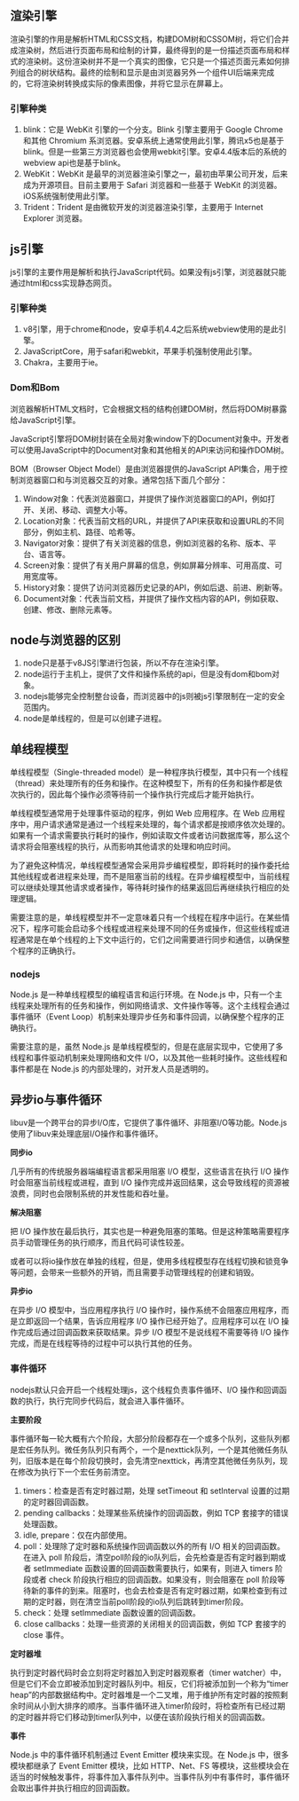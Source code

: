 ## 渲染引擎

渲染引擎的作用是解析HTML和CSS文档，构建DOM树和CSSOM树，将它们合并成渲染树，然后进行页面布局和绘制的计算，最终得到的是一份描述页面布局和样式的渲染树。这份渲染树并不是一个真实的图像，它只是一个描述页面元素如何排列组合的树状结构。最终的绘制和显示是由浏览器另外一个组件UI后端来完成的，它将渲染树转换成实际的像素图像，并将它显示在屏幕上。

### 引擎种类

1. blink：它是 WebKit 引擎的一个分支。Blink 引擎主要用于 Google Chrome 和其他 Chromium 系浏览器。安卓系统上通常使用此引擎，腾讯x5也是基于blink。但是一些第三方浏览器也会使用webkit引擎。安卓4.4版本后的系统的webview api也是基于blink。
2. WebKit：WebKit 是最早的浏览器渲染引擎之一，最初由苹果公司开发，后来成为开源项目。目前主要用于 Safari 浏览器和一些基于 WebKit 的浏览器。iOS系统强制使用此引擎。
3. Trident：Trident 是由微软开发的浏览器渲染引擎，主要用于 Internet Explorer 浏览器。

## js引擎

js引擎的主要作用是解析和执行JavaScript代码。如果没有js引擎，浏览器就只能通过html和css实现静态网页。

### 引擎种类

1. v8引擎，用于chrome和node，安卓手机4.4之后系统webview使用的是此引擎。
2. JavaScriptCore，用于safari和webkit，苹果手机强制使用此引擎。
3. Chakra，主要用于ie。

### Dom和Bom

浏览器解析HTML文档时，它会根据文档的结构创建DOM树，然后将DOM树暴露给JavaScript引擎。

JavaScript引擎将DOM树封装在全局对象window下的Document对象中。开发者可以使用JavaScript中的Document对象和其他相关的API来访问和操作DOM树。

BOM（Browser Object Model）是由浏览器提供的JavaScript API集合，用于控制浏览器窗口和与浏览器交互的对象。通常包括下面几个部分：

1. Window对象：代表浏览器窗口，并提供了操作浏览器窗口的API，例如打开、关闭、移动、调整大小等。
2. Location对象：代表当前文档的URL，并提供了API来获取和设置URL的不同部分，例如主机、路径、哈希等。
3. Navigator对象：提供了有关浏览器的信息，例如浏览器的名称、版本、平台、语言等。
4. Screen对象：提供了有关用户屏幕的信息，例如屏幕分辨率、可用高度、可用宽度等。
5. History对象：提供了访问浏览器历史记录的API，例如后退、前进、刷新等。
6. Document对象：代表当前文档，并提供了操作文档内容的API，例如获取、创建、修改、删除元素等。

## node与浏览器的区别

1. node只是基于v8JS引擎进行包装，所以不存在渲染引擎。
2. node运行于主机上，提供了文件和操作系统的api，但是没有dom和bom对象。
3. nodejs能够完全控制整台设备，而浏览器中的js则被js引擎限制在一定的安全范围内。
4. node是单线程的，但是可以创建子进程。

## 单线程模型

单线程模型（Single-threaded model）是一种程序执行模型，其中只有一个线程（thread）来处理所有的任务和操作。在这种模型下，所有的任务和操作都是依次执行的，因此每个操作必须等待前一个操作执行完成后才能开始执行。

单线程模型通常用于处理事件驱动的程序，例如 Web 应用程序。在 Web 应用程序中，用户请求通常是通过一个线程来处理的，每个请求都是按顺序依次处理的。如果有一个请求需要执行耗时的操作，例如读取文件或者访问数据库等，那么这个请求将会阻塞线程的执行，从而影响其他请求的处理和响应时间。

为了避免这种情况，单线程模型通常会采用异步编程模型，即将耗时的操作委托给其他线程或者进程来处理，而不是阻塞当前的线程。在异步编程模型中，当前线程可以继续处理其他请求或者操作，等待耗时操作的结果返回后再继续执行相应的处理逻辑。

需要注意的是，单线程模型并不一定意味着只有一个线程在程序中运行。在某些情况下，程序可能会启动多个线程或进程来处理不同的任务或操作，但这些线程或进程通常是在单个线程的上下文中运行的，它们之间需要进行同步和通信，以确保整个程序的正确执行。

### nodejs

Node.js 是一种单线程模型的编程语言和运行环境。在 Node.js 中，只有一个主线程来处理所有的任务和操作，例如网络请求、文件操作等等。这个主线程会通过事件循环（Event Loop）机制来处理异步任务和事件回调，以确保整个程序的正确执行。

需要注意的是，虽然 Node.js 是单线程模型的，但是在底层实现中，它使用了多线程和事件驱动机制来处理网络和文件 I/O，以及其他一些耗时操作。这些线程和事件都是在 Node.js 的内部处理的，对开发人员是透明的。

## 异步io与事件循环

libuv是一个跨平台的异步I/O库，它提供了事件循环、非阻塞I/O等功能。Node.js使用了libuv来处理底层I/O操作和事件循环。

**同步io**

几乎所有的传统服务器端编程语言都采用阻塞 I/O 模型，这些语言在执行 I/O 操作时会阻塞当前线程或进程，直到 I/O 操作完成并返回结果，这会导致线程的资源被浪费，同时也会限制系统的并发性能和吞吐量。

**解决阻塞**

把 I/O 操作放在最后执行，其实也是一种避免阻塞的策略。但是这种策略需要程序员手动管理任务的执行顺序，而且代码可读性较差。

或者可以将io操作放在单独的线程，但是，使用多线程模型存在线程切换和锁竞争等问题，会带来一些额外的开销，而且需要手动管理线程的创建和销毁。

**异步io**

在异步 I/O 模型中，当应用程序执行 I/O 操作时，操作系统不会阻塞应用程序，而是立即返回一个结果，告诉应用程序 I/O 操作已经开始了。应用程序可以在 I/O 操作完成后通过回调函数来获取结果。异步 I/O 模型不是说线程不需要等待 I/O 操作完成，而是在线程等待的过程中可以执行其他的任务。


### 事件循环

nodejs默认只会开启一个线程处理js，这个线程负责事件循环、I/O 操作和回调函数的执行，执行完同步代码后，就会进入事件循环。

**主要阶段**

事件循环每一轮大概有六个阶段，大部分阶段都存在一个或多个队列，这些队列都是宏任务队列。微任务队列只有两个，一个是nexttick队列，一个是其他微任务队列，旧版本是在每个阶段切换时，会先清空nexttick，再清空其他微任务队列，现在修改为执行下一个宏任务前清空。

1. timers：检查是否有定时器过期，处理 setTimeout 和 setInterval 设置的过期的定时器回调函数。
2. pending callbacks：处理某些系统操作的回调函数，例如 TCP 套接字的错误处理函数。
3. idle, prepare：仅在内部使用。
4. poll：处理除了定时器和系统操作回调函数以外的所有 I/O 相关的回调函数。在进入 poll 阶段后，清空poll阶段的io队列后，会先检查是否有定时器到期或者 setImmediate 函数设置的回调函数需要执行，如果有，则进入 timers 阶段或者 check 阶段执行相应的回调函数。如果没有，则会阻塞在 poll 阶段等待新的事件的到来。阻塞时，也会去检查是否有定时器过期，如果检查到有过期的定时器，则在清空当前poll阶段的io队列后跳转到timer阶段。
5. check：处理 setImmediate 函数设置的回调函数。
6. close callbacks：处理一些资源的关闭相关的回调函数，例如 TCP 套接字的 close 事件。

**定时器堆**

执行到定时器代码时会立刻将定时器加入到定时器观察者（timer watcher）中，但是它们不会立即被添加到定时器队列中。相反，它们将被添加到一个称为“timer heap”的内部数据结构中。定时器堆是一个二叉堆，用于维护所有定时器的按照剩余时间从小到大排序的顺序。当事件循环进入timer阶段时，将检查所有已经过期的定时器并将它们移动到timer队列中，以便在该阶段执行相关的回调函数。


**事件**

Node.js 中的事件循环机制通过 Event Emitter 模块来实现。在 Node.js 中，很多模块都继承了 Event Emitter 模块，比如 HTTP、Net、FS 等模块，这些模块会在适当的时候触发事件，将事件加入事件队列中。当事件队列中有事件时，事件循环会取出事件并执行相应的回调函数。

